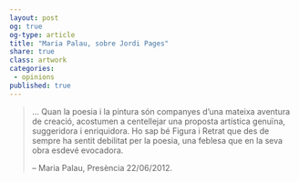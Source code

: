```yaml
---
layout: post
og: true
og-type: article
title: "Maria Palau, sobre Jordi Pages" 
share: true
class: artwork
categories:
 - opinions
published: true
---
```


<blockquote>
  <p>... Quan la poesia i la pintura són companyes d’una mateixa aventura de creació, acostumen a centellejar una proposta artística genuïna, suggeridora i enriquidora. Ho sap bé Figura i Retrat que des de sempre ha sentit  debilitat per la poesia, una feblesa que en la seva obra esdevé evocadora.</p>
  <footer class="no-padding text-right">&ndash; Maria Palau, Presència 22/06/2012.</footer>
</blockquote>